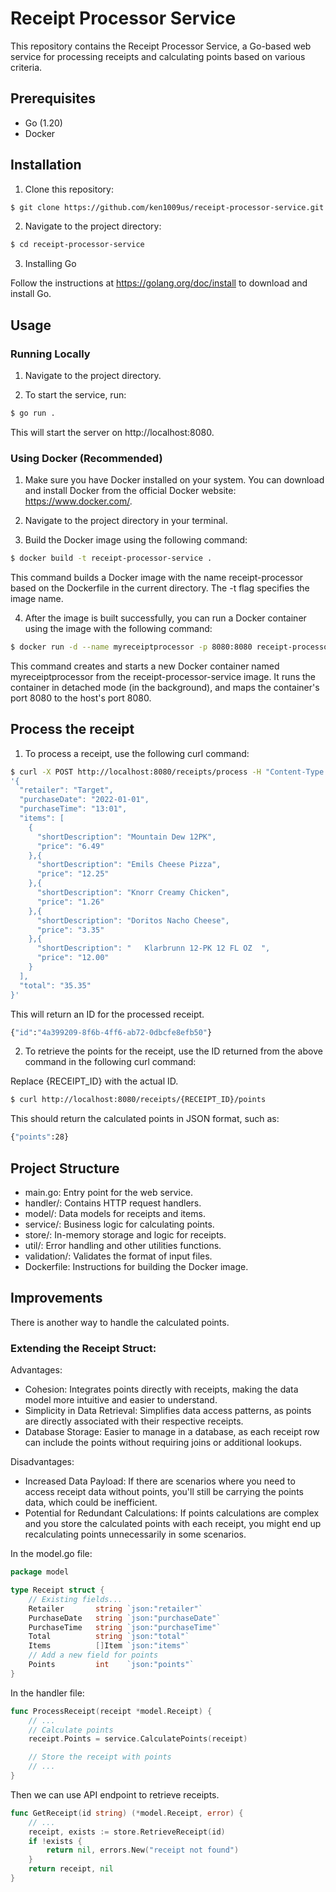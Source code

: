 # Receipt Processor Service

This repository contains the Receipt Processor Service, a Go-based web service for processing receipts and calculating points based on various criteria.

## Prerequisites

- Go (1.20)
- Docker

## Installation

1. Clone this repository:

```bash
$ git clone https://github.com/ken1009us/receipt-processor-service.git
```

2. Navigate to the project directory:

```bash
$ cd receipt-processor-service
```

3. Installing Go

Follow the instructions at https://golang.org/doc/install to download and install Go.

## Usage

### Running Locally

1. Navigate to the project directory.

2. To start the service, run:

``` bash
$ go run .
```

This will start the server on http://localhost:8080.

### Using Docker (Recommended)

1. Make sure you have Docker installed on your system. You can download and install Docker from the official Docker website: https://www.docker.com/.

2. Navigate to the project directory in your terminal.

3. Build the Docker image using the following command:

```bash
$ docker build -t receipt-processor-service .
```

This command builds a Docker image with the name receipt-processor based on the Dockerfile in the current directory. The -t flag specifies the image name.

4. After the image is built successfully, you can run a Docker container using the image with the following command:

```bash
$ docker run -d --name myreceiptprocessor -p 8080:8080 receipt-processor-service
```

This command creates and starts a new Docker container named myreceiptprocessor from the receipt-processor-service image. It runs the container in detached mode (in the background), and maps the container's port 8080 to the host's port 8080.

## Process the receipt

1. To process a receipt, use the following curl command:

```bash
$ curl -X POST http://localhost:8080/receipts/process -H "Content-Type: application/json" -d
'{
  "retailer": "Target",
  "purchaseDate": "2022-01-01",
  "purchaseTime": "13:01",
  "items": [
    {
      "shortDescription": "Mountain Dew 12PK",
      "price": "6.49"
    },{
      "shortDescription": "Emils Cheese Pizza",
      "price": "12.25"
    },{
      "shortDescription": "Knorr Creamy Chicken",
      "price": "1.26"
    },{
      "shortDescription": "Doritos Nacho Cheese",
      "price": "3.35"
    },{
      "shortDescription": "   Klarbrunn 12-PK 12 FL OZ  ",
      "price": "12.00"
    }
  ],
  "total": "35.35"
}'
```

This will return an ID for the processed receipt.

```bash
{"id":"4a399209-8f6b-4ff6-ab72-0dbcfe8efb50"}
```

2. To retrieve the points for the receipt, use the ID returned from the above command in the following curl command:

Replace {RECEIPT_ID} with the actual ID.

```bash
$ curl http://localhost:8080/receipts/{RECEIPT_ID}/points
```

This should return the calculated points in JSON format, such as:

```bash
{"points":28}
```

## Project Structure

- main.go: Entry point for the web service.
- handler/: Contains HTTP request handlers.
- model/: Data models for receipts and items.
- service/: Business logic for calculating points.
- store/: In-memory storage and logic for receipts.
- util/: Error handling and other utilities functions.
- validation/: Validates the format of input files.
- Dockerfile: Instructions for building the Docker image.

## Improvements

There is another way to handle the calculated points.

### Extending the Receipt Struct:

Advantages:
- Cohesion: Integrates points directly with receipts, making the data model more intuitive and easier to understand.
- Simplicity in Data Retrieval: Simplifies data access patterns, as points are directly associated with their respective receipts.
- Database Storage: Easier to manage in a database, as each receipt row can include the points without requiring joins or additional lookups.

Disadvantages:
- Increased Data Payload: If there are scenarios where you need to access receipt data without points, you'll still be carrying the points data, which could be inefficient.
- Potential for Redundant Calculations: If points calculations are complex and you store the calculated points with each receipt, you might end up recalculating points unnecessarily in some scenarios.

In the model.go file:

```go
package model

type Receipt struct {
    // Existing fields...
    Retailer       string `json:"retailer"`
    PurchaseDate   string `json:"purchaseDate"`
    PurchaseTime   string `json:"purchaseTime"`
    Total          string `json:"total"`
    Items          []Item `json:"items"`
    // Add a new field for points
    Points         int    `json:"points"`
}

```

In the handler file:

```go
func ProcessReceipt(receipt *model.Receipt) {
    // ...
    // Calculate points
    receipt.Points = service.CalculatePoints(receipt)

    // Store the receipt with points
    // ...
}
```

Then we can use API endpoint to retrieve receipts.

```go
func GetReceipt(id string) (*model.Receipt, error) {
    // ...
    receipt, exists := store.RetrieveReceipt(id)
    if !exists {
        return nil, errors.New("receipt not found")
    }
    return receipt, nil
}
```